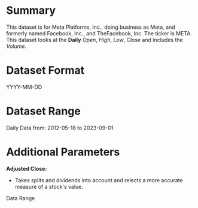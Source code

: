 # Summary

This dataset is for Meta Platforms, Inc., doing business as Meta, and formerly named Facebook, Inc., and TheFacebook, Inc.
The ticker is META.  
This dataset looks at the **Daily** _Open_, _High_, _Low_, _Close_ and includes the _Volume_.  


# Dataset Format

YYYY-MM-DD

# Dataset Range

Daily Data from: 2012-05-18 to 2023-09-01

# Additional Parameters

**Adjusted Close:**

* Takes splits and dividends into account and relects a more accurate measure of a stock's value.

Data Range

